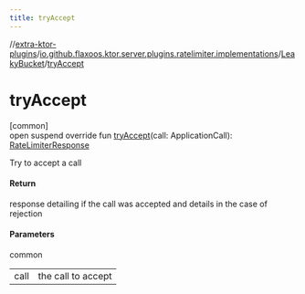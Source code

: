 ```yaml
---
title: tryAccept
---
```


//[extra-ktor-plugins](../../../index.md)/[io.github.flaxoos.ktor.server.plugins.ratelimiter.implementations](../index.md)/[LeakyBucket](index.md)/[tryAccept](try-accept.md)

# tryAccept

[common]\
open suspend override fun [tryAccept](try-accept.md)(call:
ApplicationCall): [RateLimiterResponse](../../io.github.flaxoos.ktor.server.plugins.ratelimiter/-rate-limiter-response/index.md)

Try to accept a call

#### Return

response detailing if the call was accepted and details in the case of rejection

#### Parameters

common

|      |                    |
|------|--------------------|
| call | the call to accept |




